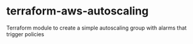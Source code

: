 # terraform-aws-autoscaling
Terraform module to create a simple autoscaling group with alarms that trigger policies
